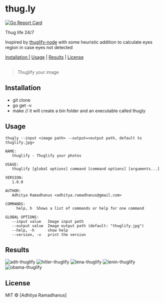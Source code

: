 # thug.ly
[![Go Report Card](https://goreportcard.com/badge/github.com/AdhityaRamadhanus/thug.ly)](https://goreportcard.com/report/github.com/AdhityaRamadhanus/thug.ly)

Thug life 24/7

Inspired by [thuglify-node](https://github.com/reyhansofian/thuglify-node) with some heuristic addition to calculate eyes region in case eyes not detected

<p>
  <a href="#installation">Installation |</a>
  <a href="#usage">Usage</a> |
  <a href="#results">Results</a> |
  <a href="#licenses">License</a>
  <br><br>
  <blockquote>
	Thuglify your image
  </blockquote>
</p>

Installation
------------
* git clone
* go get -v
* make // it will create a bin folder and an executable called thugly

Usage
------------
```
thugly --input <image path> --output=<output path, default to thuglify.jpg>
```

```
NAME:
   thuglify - Thuglify your photos

USAGE:
   thuglify [global options] command [command options] [arguments...]

VERSION:
   1.0.0

AUTHOR:
   Adhitya Ramadhanus <adhitya.ramadhanus@gmail.com>

COMMANDS:
     help, h  Shows a list of commands or help for one command

GLOBAL OPTIONS:
   --input value   Image input path
   --output value  Image output path (default: "thuglify.jpg")
   --help, -h      show help
   --version, -v   print the version

```

Results
------------
![adit-thuglify](https://cloud.githubusercontent.com/assets/5761975/24078484/837626f8-0ca1-11e7-9d53-5a0a0fe7cfdb.jpg)
![hitler-thuglify](https://cloud.githubusercontent.com/assets/5761975/24078485/837793f8-0ca1-11e7-9927-4456eb5d56ac.jpg)
![lena-thuglify](https://cloud.githubusercontent.com/assets/5761975/24078486/837e0b70-0ca1-11e7-8f39-b46301ff264d.jpg)
![lenin-thuglify](https://cloud.githubusercontent.com/assets/5761975/24078487/837ed488-0ca1-11e7-9fc8-0f376099d7fa.jpg)
![obama-thuglify](https://cloud.githubusercontent.com/assets/5761975/24078488/838004f2-0ca1-11e7-9bf8-4b5187f80b53.jpg)

License
----

MIT © [Adhitya Ramadhanus]
